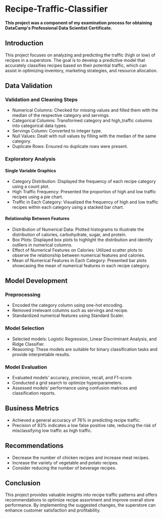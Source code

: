 # Recipe-Traffic-Classifier

#### This project was a component of my examination process for obtaining DataCamp's Professional Data Scientist Certificate.

## Introduction
This project focuses on analyzing and predicting the traffic (high or low) of recipes in a superstore. The goal is to develop a predictive model that accurately classifies recipes based on their potential traffic, which can assist in optimizing inventory, marketing strategies, and resource allocation.

## Data Validation
### Validation and Cleaning Steps
- Numerical Columns: Checked for missing values and filled them with the median of the respective category and servings.
- Categorical Columns: Transformed category and high_traffic columns into categorical data types.
- Servings Column: Converted to integer type.
- Null Values: Dealt with null values by filling with the median of the same category.
- Duplicate Rows: Ensured no duplicate rows were present.
### Exploratory Analysis
#### Single Variable Graphics
- Category Distribution: Displayed the frequency of each recipe category using a count plot.
- High Traffic Frequency: Presented the proportion of high and low traffic recipes using a pie chart.
- Traffic in Each Category: Visualized the frequency of high and low traffic recipes within each category using a stacked bar chart.
#### Relationship Between Features
- Distribution of Numerical Data: Plotted histograms to illustrate the distribution of calories, carbohydrate, sugar, and protein.
- Box Plots: Displayed box plots to highlight the distribution and identify outliers in numerical columns.
- Effect of Numerical Features on Calories: Utilized scatter plots to observe the relationship between numerical features and calories.
- Mean of Numerical Features in Each Category: Presented bar plots showcasing the mean of numerical features in each recipe category.
## Model Development
### Preprocessing
- Encoded the category column using one-hot encoding.
- Removed irrelevant columns such as servings and recipe.
- Standardized numerical features using Standard Scaler.
### Model Selection
- Selected models: Logistic Regression, Linear Discriminant Analysis, and Ridge Classifier.
- Reasoning: These models are suitable for binary classification tasks and provide interpretable results.
### Model Evaluation
- Evaluated models' accuracy, precision, recall, and F1-score.
- Conducted a grid search to optimize hyperparameters.
- Assessed models' performance using confusion matrices and classification reports.
## Business Metrics
- Achieved a general accuracy of 76% in predicting recipe traffic.
- Precision of 83% indicates a low false positive rate, reducing the risk of misclassifying low traffic as high traffic.
## Recommendations
- Decrease the number of chicken recipes and increase meat recipes.
- Increase the variety of vegetable and potato recipes.
- Consider reducing the number of beverage recipes.
## Conclusion
This project provides valuable insights into recipe traffic patterns and offers recommendations to optimize recipe assortment and improve overall store performance. By implementing the suggested changes, the superstore can enhance customer satisfaction and profitability.
